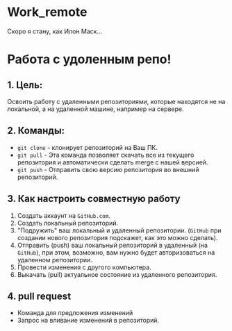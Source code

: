 # Work_remote
Скоро я стану, как Илон Маск...
# Работа с удоленным репо!
## 1. Цель:  
Освоить работу с удаленными репозиториями, которые находятся не на локальной, а на удаленной машине, например на сервере.  
## 2. Команды:
* `git clone` - клонирует репозиторий на Ваш ПК.  
* `git pull` - Эта команда позволяет скачать все из текущего репозитория и автоматически сделать merge с нашей версией.
* `git push` - Отправить свою версию репозитория во внешний репозиторий.  
## 3. Как настроить совместную работу
1. Создать аккаунт на `GitHub.com`.
2. Создать локальный репозиторий.
3. "Подружить" ваш локальный и удаленный репозитории. (`GitHub` при создании нового репозитория подскажет, как это можно сделать).
4. Отправить (push) ваш локальный репозиторий в удаленный (на `GitHub`), при этом, возможно, вам нужно будет авторизоваться на удаленном репозитории.
5. Провести изменения с другого компьютера.
6. Выкачать (pull) актуальное состояние из удаленного репозитория.  
## 4. pull request
* Команда для предложения изменений  
* Запрос на вливание изменений в репозиторий.  